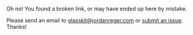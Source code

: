 Oh no! You found a broken link, or may have ended up here by mistake.

Please send an email to [glasskit@jordanreger.com](mailto:glasskit@jordanreger.com) or [submit an issue](https://github.com/GlassKit/website/issues). Thanks!